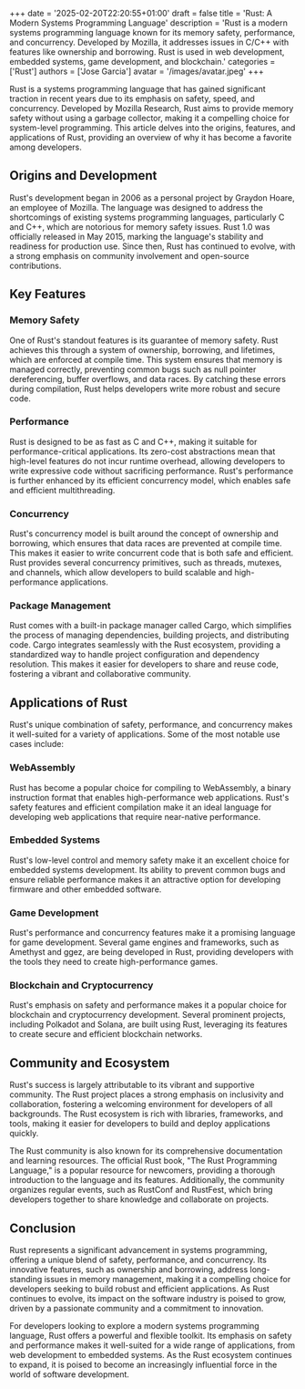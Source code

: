+++
date = '2025-02-20T22:20:55+01:00'
draft = false
title = 'Rust: A Modern Systems Programming Language'
description = 'Rust is a modern systems programming language known for its memory safety, performance, and concurrency. Developed by Mozilla, it addresses issues in C/C++ with features like ownership and borrowing. Rust is used in web development, embedded systems, game development, and blockchain.'
categories = ['Rust']
authors = ['Jose Garcia']
avatar = '/images/avatar.jpeg'
+++

Rust is a systems programming language that has gained significant traction in recent years due to its emphasis on safety, speed, and concurrency. Developed by Mozilla Research, Rust aims to provide memory safety without using a garbage collector, making it a compelling choice for system-level programming. This article delves into the origins, features, and applications of Rust, providing an overview of why it has become a favorite among developers.

## Origins and Development

Rust's development began in 2006 as a personal project by Graydon Hoare, an employee of Mozilla. The language was designed to address the shortcomings of existing systems programming languages, particularly C and C++, which are notorious for memory safety issues. Rust 1.0 was officially released in May 2015, marking the language's stability and readiness for production use. Since then, Rust has continued to evolve, with a strong emphasis on community involvement and open-source contributions.

## Key Features

### Memory Safety

One of Rust's standout features is its guarantee of memory safety. Rust achieves this through a system of ownership, borrowing, and lifetimes, which are enforced at compile time. This system ensures that memory is managed correctly, preventing common bugs such as null pointer dereferencing, buffer overflows, and data races. By catching these errors during compilation, Rust helps developers write more robust and secure code.

### Performance

Rust is designed to be as fast as C and C++, making it suitable for performance-critical applications. Its zero-cost abstractions mean that high-level features do not incur runtime overhead, allowing developers to write expressive code without sacrificing performance. Rust's performance is further enhanced by its efficient concurrency model, which enables safe and efficient multithreading.

### Concurrency

Rust's concurrency model is built around the concept of ownership and borrowing, which ensures that data races are prevented at compile time. This makes it easier to write concurrent code that is both safe and efficient. Rust provides several concurrency primitives, such as threads, mutexes, and channels, which allow developers to build scalable and high-performance applications.

### Package Management

Rust comes with a built-in package manager called Cargo, which simplifies the process of managing dependencies, building projects, and distributing code. Cargo integrates seamlessly with the Rust ecosystem, providing a standardized way to handle project configuration and dependency resolution. This makes it easier for developers to share and reuse code, fostering a vibrant and collaborative community.

## Applications of Rust

Rust's unique combination of safety, performance, and concurrency makes it well-suited for a variety of applications. Some of the most notable use cases include:

### WebAssembly

Rust has become a popular choice for compiling to WebAssembly, a binary instruction format that enables high-performance web applications. Rust's safety features and efficient compilation make it an ideal language for developing web applications that require near-native performance.

### Embedded Systems

Rust's low-level control and memory safety make it an excellent choice for embedded systems development. Its ability to prevent common bugs and ensure reliable performance makes it an attractive option for developing firmware and other embedded software.

### Game Development

Rust's performance and concurrency features make it a promising language for game development. Several game engines and frameworks, such as Amethyst and ggez, are being developed in Rust, providing developers with the tools they need to create high-performance games.

### Blockchain and Cryptocurrency

Rust's emphasis on safety and performance makes it a popular choice for blockchain and cryptocurrency development. Several prominent projects, including Polkadot and Solana, are built using Rust, leveraging its features to create secure and efficient blockchain networks.

## Community and Ecosystem

Rust's success is largely attributable to its vibrant and supportive community. The Rust project places a strong emphasis on inclusivity and collaboration, fostering a welcoming environment for developers of all backgrounds. The Rust ecosystem is rich with libraries, frameworks, and tools, making it easier for developers to build and deploy applications quickly.

The Rust community is also known for its comprehensive documentation and learning resources. The official Rust book, "The Rust Programming Language," is a popular resource for newcomers, providing a thorough introduction to the language and its features. Additionally, the community organizes regular events, such as RustConf and RustFest, which bring developers together to share knowledge and collaborate on projects.

## Conclusion

Rust represents a significant advancement in systems programming, offering a unique blend of safety, performance, and concurrency. Its innovative features, such as ownership and borrowing, address long-standing issues in memory management, making it a compelling choice for developers seeking to build robust and efficient applications. As Rust continues to evolve, its impact on the software industry is poised to grow, driven by a passionate community and a commitment to innovation.

For developers looking to explore a modern systems programming language, Rust offers a powerful and flexible toolkit. Its emphasis on safety and performance makes it well-suited for a wide range of applications, from web development to embedded systems. As the Rust ecosystem continues to expand, it is poised to become an increasingly influential force in the world of software development.
